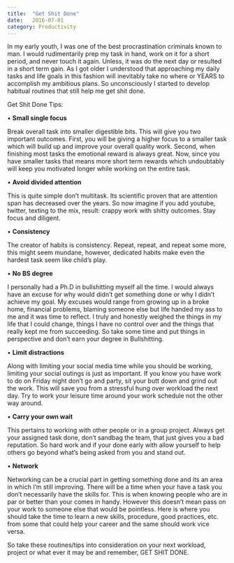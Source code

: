 ```yaml
---
title:  "Get Shit Done"
date:   2016-07-01
category: Productivity
---
```

In my early youth, I was one of the best procrastination criminals known to man. I would rudimentarily prep my task in hand, work on it for a short period, and never touch it again. Unless, it was do the next day or resulted in a short term gain. As I got older I understood that approaching my daily tasks and life goals in this fashion will inevitably take no where or YEARS to accomplish my ambitious plans. So unconsciously I started to develop habitual routines that still help me get shit done.


Get Shit Done Tips:

• <strong>Small single focus</strong>

Break overall task into smaller digestible bits. This will give you two important outcomes. First, you will be giving a higher focus to a smaller task which will build up and improve your overall quality work. Second, when finishing most tasks the emotional reward is always great. Now, since you have smaller tasks that means more short term rewards which undoubtably will keep you motivated longer while working on the entire task.

• <strong>Avoid divided attention</strong>

This is quite simple don’t multitask. Its scientific proven that are attention span has decreased over the years. So now imagine if you add youtube, twitter, texting to the mix, result: crappy work with shitty outcomes. Stay focus and diligent.

• <strong>Consistency</strong>

The creator of habits is consistency. Repeat, repeat, and repeat some more, this might seem mundane, however, dedicated habits make even the hardest task seem like child’s play.

• <strong>No BS degree</strong>

I personally had a Ph.D in bullshitting myself all the time. I would always have an excuse for why would didn’t get something done or why I didn’t achieve my goal. My excuses would range from growing up in a broke home, financial problems, blaming someone else but life handed my ass to me and it was time to reflect. I truly and honestly weighed the things in my life that I could change, things I have no control over and the things that really kept me from succeeding. So take some time and put things in perspective and don’t earn your degree in Bullshitting.

• <strong>Limit distractions</strong>

Along with limiting your social media time while you should be working, limiting your social outings is just as important. If you know you have work to do on Friday night don’t go and party, sit your butt down and grind out the work. This will save you from a stressful hung over workload the next day. Try to work your leisure time around your work schedule not the other way around.

• <strong>Carry your own wait</strong>

This pertains to working with other people or in a group project. Always get your assigned task done, don’t sandbag the team, that just gives you a bad reputation. So hard work and if your done early with allow yourself to help others go beyond what’s being asked from you and stand out.

• <strong>Network</strong>

Networking can be a crucial part in getting something done and its an area in which I’m still improving. There will be a time when your have a task you don’t necessarily have the skills for. This is when knowing people who are in par or better than your comes in handy. However this doesn’t mean pass on your work to someone else that would be pointless. Here is where you should take the time to learn a new skills, procedure, good practices, etc. from some that could help your career and the same should work vice versa.

So take these routines/tips into consideration on your next workload, project or what ever it may be and remember, GET SHIT DONE.
